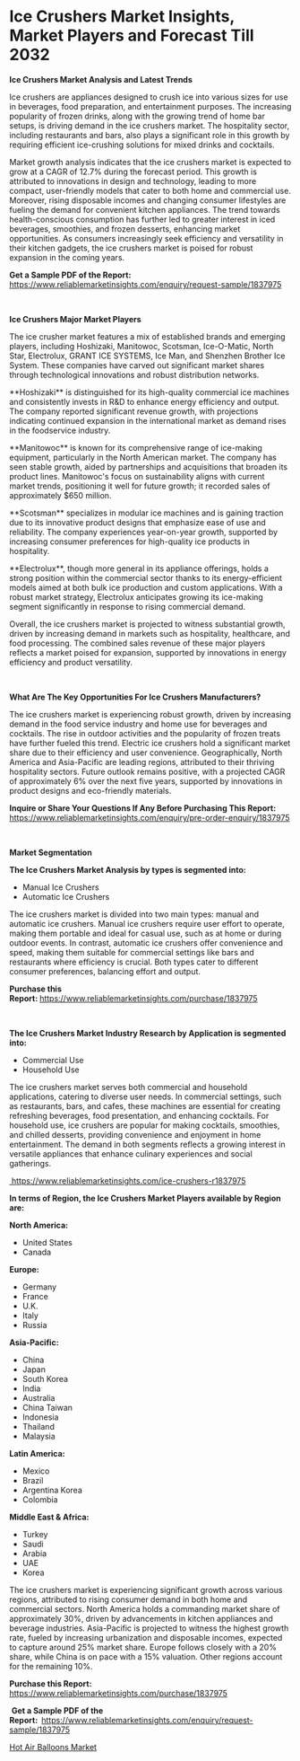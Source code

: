 <p><h1>Ice Crushers Market Insights, Market Players and Forecast Till 2032</h1></p><p><strong>Ice Crushers Market Analysis and Latest Trends</strong></p>
<p><p>Ice crushers are appliances designed to crush ice into various sizes for use in beverages, food preparation, and entertainment purposes. The increasing popularity of frozen drinks, along with the growing trend of home bar setups, is driving demand in the ice crushers market. The hospitality sector, including restaurants and bars, also plays a significant role in this growth by requiring efficient ice-crushing solutions for mixed drinks and cocktails.</p><p>Market growth analysis indicates that the ice crushers market is expected to grow at a CAGR of 12.7% during the forecast period. This growth is attributed to innovations in design and technology, leading to more compact, user-friendly models that cater to both home and commercial use. Moreover, rising disposable incomes and changing consumer lifestyles are fueling the demand for convenient kitchen appliances. The trend towards health-conscious consumption has further led to greater interest in iced beverages, smoothies, and frozen desserts, enhancing market opportunities. As consumers increasingly seek efficiency and versatility in their kitchen gadgets, the ice crushers market is poised for robust expansion in the coming years.</p></p>
<p><strong>Get a Sample PDF of the Report:&nbsp;</strong> <a href="https://www.reliablemarketinsights.com/enquiry/request-sample/1837975?utm_campaign=2642&utm_medium=2&utm_source=Github&utm_content=ia&utm_term=09042025&utm_id=ice-crushers">https://www.reliablemarketinsights.com/enquiry/request-sample/1837975</a></p>
<p>&nbsp;</p>
<p><strong>Ice Crushers Major Market Players</strong></p>
<p><p>The ice crusher market features a mix of established brands and emerging players, including Hoshizaki, Manitowoc, Scotsman, Ice-O-Matic, North Star, Electrolux, GRANT ICE SYSTEMS, Ice Man, and Shenzhen Brother Ice System. These companies have carved out significant market shares through technological innovations and robust distribution networks.</p><p>**Hoshizaki** is distinguished for its high-quality commercial ice machines and consistently invests in R&D to enhance energy efficiency and output. The company reported significant revenue growth, with projections indicating continued expansion in the international market as demand rises in the foodservice industry.</p><p>**Manitowoc** is known for its comprehensive range of ice-making equipment, particularly in the North American market. The company has seen stable growth, aided by partnerships and acquisitions that broaden its product lines. Manitowoc's focus on sustainability aligns with current market trends, positioning it well for future growth; it recorded sales of approximately $650 million.</p><p>**Scotsman** specializes in modular ice machines and is gaining traction due to its innovative product designs that emphasize ease of use and reliability. The company experiences year-on-year growth, supported by increasing consumer preferences for high-quality ice products in hospitality.</p><p>**Electrolux**, though more general in its appliance offerings, holds a strong position within the commercial sector thanks to its energy-efficient models aimed at both bulk ice production and custom applications. With a robust market strategy, Electrolux anticipates growing its ice-making segment significantly in response to rising commercial demand.</p><p>Overall, the ice crushers market is projected to witness substantial growth, driven by increasing demand in markets such as hospitality, healthcare, and food processing. The combined sales revenue of these major players reflects a market poised for expansion, supported by innovations in energy efficiency and product versatility.</p></p>
<p>&nbsp;</p>
<p><strong>What Are The Key Opportunities For Ice Crushers Manufacturers?</strong></p>
<p><p>The ice crushers market is experiencing robust growth, driven by increasing demand in the food service industry and home use for beverages and cocktails. The rise in outdoor activities and the popularity of frozen treats have further fueled this trend. Electric ice crushers hold a significant market share due to their efficiency and user convenience. Geographically, North America and Asia-Pacific are leading regions, attributed to their thriving hospitality sectors. Future outlook remains positive, with a projected CAGR of approximately 6% over the next five years, supported by innovations in product designs and eco-friendly materials.</p></p>
<p><strong>Inquire or Share Your Questions If Any Before Purchasing This Report:</strong> <a href="https://www.reliablemarketinsights.com/enquiry/pre-order-enquiry/1837975?utm_campaign=2642&utm_medium=2&utm_source=Github&utm_content=ia&utm_term=09042025&utm_id=ice-crushers">https://www.reliablemarketinsights.com/enquiry/pre-order-enquiry/1837975</a></p>
<p>&nbsp;</p>
<p><strong>Market Segmentation</strong></p>
<p><strong>The Ice Crushers Market Analysis by types is segmented into:</strong></p>
<p><ul><li>Manual Ice Crushers</li><li>Automatic Ice Crushers</li></ul></p>
<p><p>The ice crushers market is divided into two main types: manual and automatic ice crushers. Manual ice crushers require user effort to operate, making them portable and ideal for casual use, such as at home or during outdoor events. In contrast, automatic ice crushers offer convenience and speed, making them suitable for commercial settings like bars and restaurants where efficiency is crucial. Both types cater to different consumer preferences, balancing effort and output.</p></p>
<p><strong>Purchase this Report:&nbsp;</strong><a href="https://www.reliablemarketinsights.com/purchase/1837975?utm_campaign=2642&utm_medium=2&utm_source=Github&utm_content=ia&utm_term=09042025&utm_id=ice-crushers">https://www.reliablemarketinsights.com/purchase/1837975</a></p>
<p>&nbsp;</p>
<p><strong>The Ice Crushers Market Industry Research by Application is segmented into:</strong></p>
<p><ul><li>Commercial Use</li><li>Household Use</li></ul></p>
<p><p>The ice crushers market serves both commercial and household applications, catering to diverse user needs. In commercial settings, such as restaurants, bars, and cafes, these machines are essential for creating refreshing beverages, food presentation, and enhancing cocktails. For household use, ice crushers are popular for making cocktails, smoothies, and chilled desserts, providing convenience and enjoyment in home entertainment. The demand in both segments reflects a growing interest in versatile appliances that enhance culinary experiences and social gatherings.</p></p>
<p><a href="https://www.reliablemarketinsights.com/ice-crushers-r1837975?utm_campaign=2642&utm_medium=2&utm_source=Github&utm_content=ia&utm_term=09042025&utm_id=ice-crushers">&nbsp;https://www.reliablemarketinsights.com/ice-crushers-r1837975</a></p>
<p><strong>In terms of Region, the Ice Crushers Market Players available by Region are:</strong></p>
<p>
    <p> <strong> North America: </strong>
        <ul>
            <li>United States</li>
            <li>Canada</li>
        </ul>
        </p> 
    <p> <strong> Europe: </strong>
        <ul>
            <li>Germany</li>
            <li>France</li>
            <li>U.K.</li>
            <li>Italy</li>
            <li>Russia</li>
        </ul>
        </p> 
    <p> <strong> Asia-Pacific: </strong>
        <ul>
            <li>China</li>
            <li>Japan</li>
            <li>South Korea</li>
            <li>India</li>
            <li>Australia</li>
            <li>China Taiwan</li>
            <li>Indonesia</li>
            <li>Thailand</li>
            <li>Malaysia</li>
        </ul>
        </p> 
    <p> <strong> Latin America: </strong>
        <ul>
            <li>Mexico</li>
            <li>Brazil</li>
            <li>Argentina Korea</li>
            <li>Colombia</li>
        </ul>
        </p> 
    <p> <strong> Middle East & Africa: </strong>
        <ul>
            <li>Turkey</li>
            <li>Saudi</li>
            <li>Arabia</li>
            <li>UAE</li>
            <li>Korea</li>
        </ul>
    </p>
    </p>
<p><p>The ice crushers market is experiencing significant growth across various regions, attributed to rising consumer demand in both home and commercial sectors. North America holds a commanding market share of approximately 30%, driven by advancements in kitchen appliances and beverage industries. Asia-Pacific is projected to witness the highest growth rate, fueled by increasing urbanization and disposable incomes, expected to capture around 25% market share. Europe follows closely with a 20% share, while China is on pace with a 15% valuation. Other regions account for the remaining 10%.</p></p>
<p><strong>Purchase this Report: </strong><a href="https://www.reliablemarketinsights.com/purchase/1837975?utm_campaign=2642&utm_medium=2&utm_source=Github&utm_content=ia&utm_term=09042025&utm_id=ice-crushers">https://www.reliablemarketinsights.com/purchase/1837975</a></p>
<p>&nbsp;<strong>Get a Sample PDF of the Report:&nbsp;&nbsp;</strong><a href="https://www.reliablemarketinsights.com/enquiry/request-sample/1837975?utm_campaign=2642&utm_medium=2&utm_source=Github&utm_content=ia&utm_term=09042025&utm_id=ice-crushers">https://www.reliablemarketinsights.com/enquiry/request-sample/1837975</a></p>
<p><strong></strong></p>
<p><p><a href="https://github.com/abbislposival/Market-Research-Report-List-2/blob/main/hot-air-balloons-market.md?utm_campaign=2642&utm_medium=2&utm_source=Github&utm_content=ia&utm_term=09042025&utm_id=ice-crushers">Hot Air Balloons Market</a></p></p>